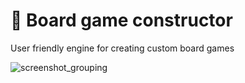 # 🧱 Board game constructor

User friendly engine for creating custom board games

![screenshot_grouping](https://habrastorage.org/getpro/habr/upload_files/304/62d/9d3/30462d9d30dab4d18eb1b39d485e8a77.jpg)

